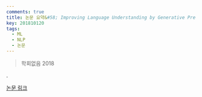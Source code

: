 ```yaml
---
comments: true
title: 논문 요약&#58; Improving Language Understanding by Generative Pre-Training
key: 201810120
tags:
  - ML
  - NLP
  - 논문
---
```


> 학회없음 2018
 
.

<!--more-->
 
[논문 링크](https://s3-us-west-2.amazonaws.com/openai-assets/research-covers/language-unsupervised/language_understanding_paper.pdf)

